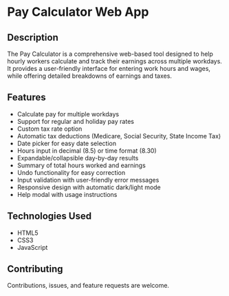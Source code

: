 # Pay Calculator Web App

## Description

The Pay Calculator is a comprehensive web-based tool designed to help hourly workers calculate and track their earnings across multiple workdays. It provides a user-friendly interface for entering work hours and wages, while offering detailed breakdowns of earnings and taxes.

## Features

- Calculate pay for multiple workdays
- Support for regular and holiday pay rates
- Custom tax rate option
- Automatic tax deductions (Medicare, Social Security, State Income Tax)
- Date picker for easy date selection
- Hours input in decimal (8.5) or time format (8.30)
- Expandable/collapsible day-by-day results
- Summary of total hours worked and earnings
- Undo functionality for easy correction
- Input validation with user-friendly error messages
- Responsive design with automatic dark/light mode
- Help modal with usage instructions

## Technologies Used

- HTML5
- CSS3
- JavaScript 

## Contributing

Contributions, issues, and feature requests are welcome. 

